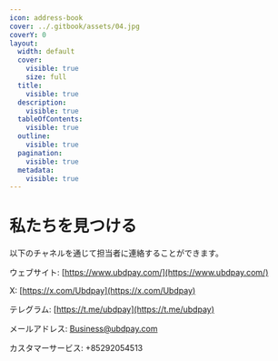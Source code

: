 ```yaml
---
icon: address-book
cover: ../.gitbook/assets/04.jpg
coverY: 0
layout:
  width: default
  cover:
    visible: true
    size: full
  title:
    visible: true
  description:
    visible: true
  tableOfContents:
    visible: true
  outline:
    visible: true
  pagination:
    visible: true
  metadata:
    visible: true
---
```


# 私たちを見つける

以下のチャネルを通じて担当者に連絡することができます。

ウェブサイト: [https://www.ubdpay.com/](https://www.ubdpay.com/)

X: [https://x.com/Ubdpay](https://x.com/Ubdpay)

テレグラム: [https://t.me/ubdpay](https://t.me/ubdpay)

メールアドレス: Business@ubdpay.com

カスタマーサービス: +85292054513

